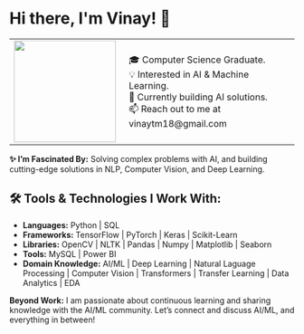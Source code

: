 # Hi there, I'm Vinay! 👋 

<table border="0"> 
  <tr> 
    <td style="border: none;"> 
      <img src="https://media.giphy.com/media/v1.Y2lkPTc5MGI3NjExYXM3OGFoN2R5OW9uNjJoYm5zYnQ4dzllNHU1ZXJ5cmtxdThhb3d4ZCZlcD12MV9pbnRlcm5hbF9naWZfYnlfaWQmY3Q9Zw/qgQUggAC3Pfv687qPC/giphy.gif" width="180"/>
    </td> 
    <td style="border: none; vertical-align: middle; padding-left: 15px;"> 
        🎓 Computer Science Graduate.<br> 
        💡 Interested in AI & Machine Learning.<br> 
        🌱 Currently building AI solutions. <br> 
        📫 Reach out to me at vinaytm18@gmail.com
      </td>
  </tr> 
</table>


**✨ I’m Fascinated By:** Solving complex problems with AI, and building cutting-edge solutions in NLP, Computer Vision, and Deep Learning.

## 🛠️ Tools & Technologies I Work With:

- **Languages:** Python | SQL
- **Frameworks:** TensorFlow | PyTorch | Keras | Scikit-Learn
- **Libraries:** OpenCV | NLTK | Pandas | Numpy | Matplotlib | Seaborn
- **Tools:** MySQL | Power BI
- **Domain Knowledge:** AI/ML | Deep Learning | Natural Laguage Processing | Computer Vision | Transformers | Transfer Learning | Data Analytics | EDA

**Beyond Work:** I am passionate about continuous learning and sharing knowledge with the AI/ML community. Let’s connect and discuss AI/ML, and everything in between!












